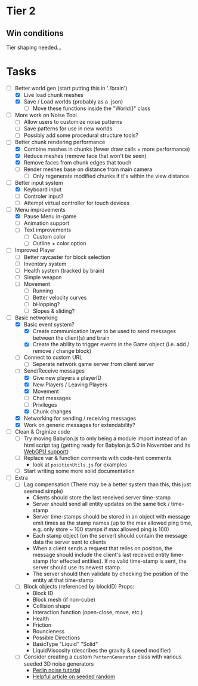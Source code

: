 # Tier 2

## Win conditions
Tier shaping needed...

# Tasks
- [ ] Better world gen (start putting this in './brain')
    - [X] Live load chunk meshes
    - [X] Save / Load worlds (probably as a .json)
        - [ ] Move these functions inside the "World()" class
- [ ] More work on Noise Tool
    - [ ] Allow users to customize noise patterns
    - [ ] Save patterns for use in new worlds
    - [ ] Possibly add some procedural structure tools?
- [ ] Better chunk rendering performance
    - [X] Combine meshes in chunks (fewer draw calls = more performance)
    - [X] Reduce meshes (remove face that won't be seen)
    - [X] Remove faces from chunk edges that touch
    - [ ] Render meshes base on distance from main camera
        - [ ] Only regenerate modified chunks if it's within the view distance
- [ ] Better input system
    - [X] Keyboard input
    - [ ] Controler input?
    - [ ] Attempt virtual controller for touch devices
- [ ] Menu improvements
    - [X] Pause Menu in-game
    - [ ] Animation support
    - [ ] Text improvements
        - [ ] Custom color
        - [ ] Outline + color option
- [ ] Improved Player
    - [ ] Better raycaster for block selection
    - [ ] Inventory system
    - [ ] Health system (tracked by brain)
    - [ ] Simple weapon
    - [ ] Movement
        - [ ] Running
        - [ ] Better velocity curves
        - [ ] bHopping?
        - [ ] Slopes & sliding?
- [ ] Basic networking
    - [X] Basic event system?
        - [X] Create communication layer to be used to send messages between the client(s) and brain
        - [X] Create the ability to trigger events in the Game object (i.e. add / remove / change block)
    - [ ] Connect to custom URL
        - [ ] Seperate network game server from client server
    - [ ] Send/Receive messages
        - [X] Give new players a playerID
        - [X] New Players / Leaving Players
        - [X] Movement
        - [ ] Chat messages
        - [ ] Privileges
        - [X] Chunk changes
    - [X] Networking for sending / receiving messages
    - [X] Work on generic messages for extendability?
- [ ] Clean & Orginize code
    - [ ] Try moving Babylon.js to only being a module import instead of an html script tag (getting ready for Babylon.js 5.0 in November and its [WebGPU support](https://doc.babylonjs.com/advanced_topics/webGPU))
    - [ ] Replace var & function comments with code-hint comments
        - look at `positionUtils.js` for examples
    - [ ] Start writing some more solid documentation
- [ ] Extra
    - [ ] Lag compensation (There may be a better system than this, this just seemed simple)
        - Clients should store the last received server time-stamp
        - Server should send all entity updates on the same tick / time-stamp
        - Server time-stamps should be stored in an object with message emit times as the stamp names (up to the max allowed ping time, e.g. only store ~ 100 stamps if max allowed ping is 100)
        - Each stamp object (on the server) should contain the message data the server sent to clients
        - When a client sends a request that relies on position, the message should include the client's last received entity time-stamp (for effected entities). If no valid time-stamp is sent, the server should use its newest stamp.
        - The server should then validate by checking the position of the entity at that time-stamp
    - [ ] Block objects (referenced by blockID)
        Props:
        - Block ID
        - Block mesh (if non-cube)
        - Collision shape
        - Interaction function (open-close, move, etc.)
        - Health
        - Friction
        - Bouncieness
        - Possible Directions
        - BasicType "Liquid" "Solid"
        - LiquidViscosity (describes the gravity & speed modifier)
    - [ ] Consider creating a custom `PatternGenerator` class with various seeded 3D noise generators
        - [Perlin noise tutorial](https://joeiddon.github.io/projects/javascript/perlin.html)
        - [Helpful article on seeded random](https://davidbau.com/archives/2010/01/30/random_seeds_coded_hints_and_quintillions.html)
